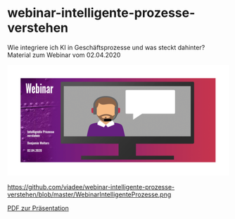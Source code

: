 # webinar-intelligente-prozesse-verstehen
Wie integriere ich KI in Geschäftsprozesse und was steckt dahinter? Material zum Webinar vom 02.04.2020

![WebinarMaterial](https://github.com/viadee/webinar-intelligente-prozesse-verstehen/blob/master/WebinarIntelligenteProzesse.png)

https://github.com/viadee/webinar-intelligente-prozesse-verstehen/blob/master/WebinarIntelligenteProzesse.png

  <a href="https://github.com/viadee/webinar-intelligente-prozesse-verstehen/blob/master/Webinar%20Intelligente%20Prozesse%20-%20viadee%202020.pdf">PDF zur Präsentation</a>
